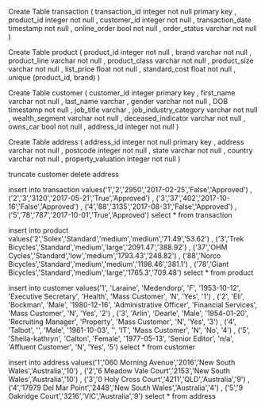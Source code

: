 
Create Table transaction (
  transaction_id integer not null primary key
  , product_id integer not null
  , customer_id integer not null
  , transaction_date timestamp not null
  , online_order bool not null
  , order_status varchar not null
)

Create Table product (
  product_id integer not null
  , brand varchar not null
  , product_line varchar not null
  , product_class varchar not null
  , product_size varchar not null
  , list_price float not null
  , standard_cost float not null
  , unique (product_id, brand)
)

Create Table customer (
  customer_id integer primary key
  , first_name varchar not null
  , last_name varchar
  , gender varchar not null
  , DOB timestamp not null
  , job_title varchar
  , job_industry_category varchar not null
  , wealth_segment varchar not null
  , deceased_indicator varchar not null
  , owns_car bool not null
  , address_id integer not null
)

Create Table address (
  address_id integer not null primary key
  , address varchar not null
  , postcode integer not null
  , state varchar not null
  , country varchar not null
  , property_valuation integer not null
)

truncate customer
delete address

insert into transaction
values('1','2','2950','2017-02-25','False','Approved')
, ('2','3','3120','2017-05-21','True','Approved')
, ('3','37','402','2017-10-16','False','Approved')
, ('4','88','3135','2017-08-31','False','Approved')
, ('5','78','787','2017-10-01','True','Approved')
select *
from transaction

insert into product
values('2','Solex','Standard','medium','medium','71.49','53.62')
, ('3','Trek Bicycles','Standard','medium','large','2091.47','388.92')
, ('37','OHM Cycles','Standard','low','medium','1793.43','248.82')
, ('88','Norco Bicycles','Standard','medium','medium','1198.46','381.1')
, ('78','Giant Bicycles','Standard','medium','large','1765.3','709.48')
select *
from product

insert into customer
values('1', 'Laraine', 'Medendorp', 'F', '1953-10-12', 'Executive Secretary', 'Health', 'Mass Customer', 'N', 'Yes', '1')
, ('2', 'Eli', 'Bockman', 'Male', '1980-12-16', 'Administrative Officer', 'Financial Services', 'Mass Customer', 'N', 'Yes', '2')
, ('3', 'Arlin', 'Dearle', 'Male', '1954-01-20', 'Recruiting Manager', 'Property', 'Mass Customer', 'N', 'Yes', '3')
, ('4', 'Talbot', '', 'Male', '1961-10-03', '', 'IT', 'Mass Customer', 'N', 'No', '4')
, ('5', 'Sheila-kathryn', 'Calton', 'Female', '1977-05-13', 'Senior Editor', 'n/a', 'Affluent Customer', 'N', 'Yes', '5')
select *
from customer

insert into address
values('1','060 Morning Avenue','2016','New South Wales','Australia','10')
, ('2','6 Meadow Vale Court','2153','New South Wales','Australia','10')
, ('3','0 Holy Cross Court','4211','QLD','Australia','9')
, ('4','17979 Del Mar Point','2448','New South Wales','Australia','4')
, ('5','9 Oakridge Court','3216','VIC','Australia','9')
select *
from address
